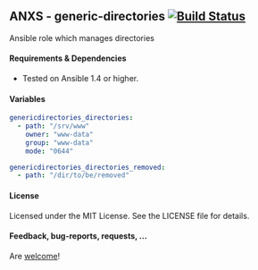 ## ANXS - generic-directories [![Build Status](https://travis-ci.org/ANXS/generic-directories.png)](https://travis-ci.org/ANXS/generic-directories)

Ansible role which manages directories


#### Requirements & Dependencies
- Tested on Ansible 1.4 or higher.


#### Variables

```yaml
genericdirectories_directories:
  - path: "/srv/www"
    owner: "www-data"
    group: "www-data"
    mode: "0644"

genericdirectories_directories_removed:
  - path: "/dir/to/be/removed"
```


#### License

Licensed under the MIT License. See the LICENSE file for details.


#### Feedback, bug-reports, requests, ...

Are [welcome](https://github.com/ANXS/generic-directories/issues)!
